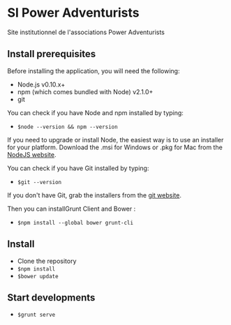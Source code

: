 # SI Power Adventurists 
Site institutionnel de l'associations Power Adventurists

## Install prerequisites
Before installing the application, you will need the following:
* Node.js v0.10.x+
* npm (which comes bundled with Node) v2.1.0+
* git

You can check if you have Node and npm installed by typing:
* `$node --version && npm --version`

If you need to upgrade or install Node, the easiest way is to use an installer for your platform. Download the .msi for Windows or .pkg for Mac from the [NodeJS website](http://nodejs.org/download/).

You can check if you have Git installed by typing:
* `$git --version`

If you don't have Git, grab the installers from the [git website](http://git-scm.com/).

Then you can installGrunt Client and Bower : 
* `$npm install --global bower grunt-cli`

## Install
* Clone the repository 
* `$npm install`
* `$bower update`

## Start developments
* `$grunt serve`
